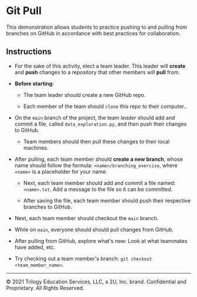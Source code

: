 # Git Pull

This demonstration allows students to practice pushing to and pulling from branches on GitHub in accordance with best practices for collaboration.

## Instructions

* For the sake of this activity, elect a team leader. This leader will **create** and **push** changes to a repository that other members will **pull** from.

* **Before starting**:

  * The team leader should create a new GitHub repo.

  * Each member of the team should `clone` this repo to their computer..

* On the `main` branch of the project, the team _leader_ should add and commit a file, called `data_exploration.py`, and then push their changes to GitHub.

  * Team members should then pull these changes to their local machines.

* After pulling, each team member should **create a new branch**, whose name should follow the formula: `<name>/branching_exercise`, where `<name>` is a placeholder for your name.

  * Next, each team member should add and commit a file named: `<name>.txt`. Add a message to the file so it can be committed.

  * After saving the file, each team member should push their respective branches to GitHub.

* Next, each team member should checkout the `main` branch.

* While on `main`, everyone should should pull changes from GitHub.

* After pulling from GitHub, explore what's new: Look at what teammates have added, etc.

* Try checking out a team member's branch: `git checkout <team_member_name>`.

---

© 2021 Trilogy Education Services, LLC, a 2U, Inc. brand. Confidential and Proprietary. All Rights Reserved.
